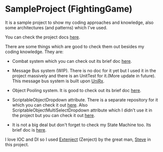 # SampleProject (FightingGame)
It is a sample project to show my coding approaches and knowledge, also some architectures (and patterns) which I've used.

You can check the project docs [here](https://github.com/ATHellboy/SampleProject-FightingGame/tree/master/Docs).

There are some things which are good to check them out besides my coding knowledge. They are:

* Combat system which you can check out its brief doc [here](https://github.com/ATHellboy/SampleProject-FightingGame/blob/master/Docs/CombatSystem.pdf).

* Message Bus system (WIP). There is no doc for it yet but I used it in the project massively and there is an UnitTest for it.(More update in future). This message bus system is built upon [UniRx](https://github.com/neuecc/UniRx).

* Object Pooling system. It is good to check out its brief doc [here](https://github.com/ATHellboy/SampleProject-FightingGame/blob/master/Docs/ObjectPoolingSystem.pdf).

* ScriptableObjectDropdown attribute. There is a separate repository for it which you can check it out [here](https://github.com/ATHellboy/ScriptableObjectDropdown). Also ScriptableObjectMultiSelectDropdown attribute which I didn't use it in the project but you can check it out [here](https://github.com/ATHellboy/ScriptableObjectMultiSelectDropdown).

* It is not a big deal but don't forget to check my State Machine too. Its brief doc is [here](https://github.com/ATHellboy/SampleProject-FightingGame/blob/master/Docs/StateMachine.pdf).

I love IOC and DI so I used [Extenject](https://github.com/svermeulen/Extenject) (Zenject) by the great man, [Steve](https://github.com/svermeulen) in this project.

